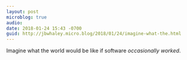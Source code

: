 ```yaml
---
layout: post
microblog: true
audio: 
date: 2018-01-24 15:43 -0700
guid: http://jbwhaley.micro.blog/2018/01/24/imagine-what-the.html
---
```

Imagine what the world would be like if software *occasionally worked*.
